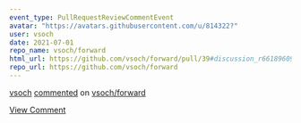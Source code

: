 ```yaml
---
event_type: PullRequestReviewCommentEvent
avatar: "https://avatars.githubusercontent.com/u/814322?"
user: vsoch
date: 2021-07-01
repo_name: vsoch/forward
html_url: https://github.com/vsoch/forward/pull/39#discussion_r661896098
repo_url: https://github.com/vsoch/forward
---
```


<a href='https://github.com/vsoch' target='_blank'>vsoch</a> <a href='https://github.com/vsoch/forward/pull/39#discussion_r661896098' target='_blank'>commented</a> on <a href='https://github.com/vsoch/forward' target='_blank'>vsoch/forward</a>

<a href='https://github.com/vsoch/forward/pull/39#discussion_r661896098' target='_blank'>View Comment</a>